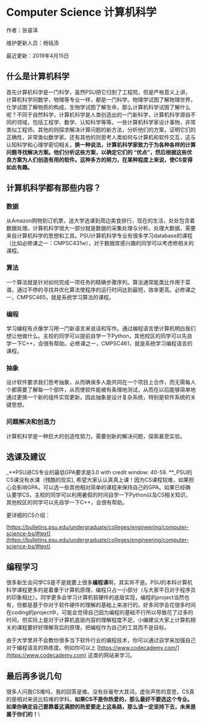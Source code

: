 # Computer Science 计算机科学

作者：张睿泽

维护更新人员：杨铭添

最近更新：2019年4月15日

## 什么是计算机科学

首先计算机科学是一门科学，虽然PSU把它归到了工程院，但是严格意义上讲，计算机科学同数学，物理等专业一样，都是一门科学。物理学试图了解物理世界，化学试图了解物质的构成，生物学试图了解生命，那么计算机科学试图了解什么呢？不同于自然科学，计算机科学是人类创造出的一门新科学，计算机科学源自不同的领域，包括工程学、数学、认知科学等等。一些计算机科学家设计事物，非常类似工程师。其他的则探求解决计算问题的新方法，分析他们的方案，证明它们的正确性，非常类似数学家。还有其他的则思考人类如何与计算机和软件交互，这与认知科学和心理学密切相关。**换一种说法，计算机科学家致力于为各种各样的计算问题寻找解决方案。他们分析这些方案，以确定它们的 “优点”，然后根据这些优良方案为人们创造有用的软件。这种多方的努力，在某种程度上来说，使CS变得如此有趣。**

## 计算机科学都有那些内容？

### 数据

从Amazon购物到订机票，送大学选课到周边美食排行，现在的生活，处处包含着数据处理。计算机科学很大一部分就是数据的采集处理与分析。处理大数据，需要来自计算机科学的思想和工具。PSU计算机科学专业有很多学习database的课程（比如必修课之一：CMPSC431w），对于数据库感兴趣的同学可以考虑修相关的课程。

### 算法

一个算法就是针对如何完成一项任务的精确步骤序列。算法通常能类比作用于菜谱。通过不停的寻找并优化算法使程序的运行时间达到最短，效率更高。必修课之一，CMPSC465，就是系统学习算法的课程。

### 编程

学习编程有点像学习用一门新语言来说话和写作。通过编程语言使计算机明白我们想让他做什么。主校的同学可以提前自学一下Python，其他校区的同学可以先自学一下C++，会很有帮助。必修课之一，CMPSC461，就是系统学习编程语言的课程。

### 抽象

设计软件要求我们思考抽象，从而确保多人能共同在一个项目上合作，而无需每人个都需要了解每一个部件，从而使软件能被有条理地测试，从而在以后能够简单地通过更换一个新的组件实现更新。因此抽象是设计复杂系统，特别是软件系统的关键思想。

### 问题解决和创造力

计算机科学是一种巨大的创造性努力，需要创新的解决问题，探索甚至实验。

## 选课及建议

_**PSU进CS专业的最低GPA要求是3.0 with credit window: 40-59. **_PSU的CS课没有水课（残酷的现实), 希望大家认认真真上课！因为CS课程较难，如果担心会影响GPA，可以选一些其他相对简单的课程来保持自己的GPA。如果已经确认要学CS，主校的同学可以利用暑假的时间自学一下Python以及CS相关知识，其他校区的同学可以先自学一下C++，会很有帮助。

更详细的CS介绍：

[https://bulletins.psu.edu/undergraduate/colleges/engineering/computer-science-bs/#text](https://bulletins.psu.edu/undergraduate/colleges/engineering/computer-science-bs/#text)

## 编程学习

很多新生会问学CS是不是就要上很多**编程课**啊，其实并不是。PSU的本科计算机科学课程更多的是着重于计算机原理，编程只占一小部分（与大家平日对于程序员的印象相比）。同学更多会学习计算机软硬件的底层实现，编程的project当然也有，但都是基于你对于软件硬件的理解的基础上来进行的。好多同学会花很多时间在coding的project中，可能会觉得自己因为编程的基础不行所以导致花了过多的时间，但实际上是对于计算机底层内容的理解程度不足。小编建议大家上计算机相关的课程要好好理解背后的原理，把编程作为自己的工具而不是目标。

由于大学里并不会教你很多当下软件行业的编程技术，你可以通过自学来加强自己对于编程语言的熟练度。例如你可以上 [https://www.codecademy.com/](https://www.codecademy.com) 这类的网站来学习。

## 最后再多说几句

很多人问我CS难吗，我的回答是难。没有丝毫夸大其词，虚张声势的意思，CS真的是相对来说比较难的学科。**如果CS不是你热爱的，那么最好不要选这个专业。如果你确定自己要靠着这满腔的热爱要走上这条路，那么请一定坚持下去，未来是属于你们的！**\
